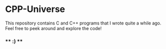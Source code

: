 # CPP-Universe

This repository contains C and C++ programs that I wrote quite a while ago.  
Feel free to peek around and explore the code! 

### ** :) **

